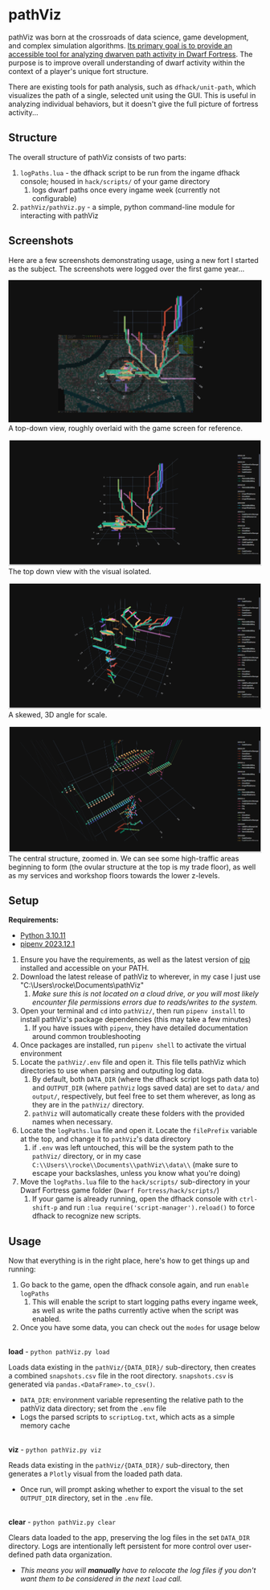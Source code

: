 # pathViz

pathViz was born at the crossroads of data science, game development, and complex simulation algorithms. <u>Its primary goal is to provide an accessible tool for analyzing dwarven path activity in Dwarf Fortress</u>. The purpose is to improve overall understanding of dwarf activity within the context of a player's unique fort structure.

There are existing tools for path analysis, such as `dfhack/unit-path`, which visualizes the path of a single, selected unit using the GUI. This is useful in analyzing individual behaviors, but it doesn't give the full picture of fortress activity...

## Structure

The overall structure of pathViz consists of two parts:
1. `logPaths.lua` - the dfhack script to be run from the ingame dfhack console; housed in `hack/scripts/` of your game directory
   1. logs dwarf paths once every ingame week (currently not configurable)
2. `pathViz/pathViz.py` - a simple, python command-line module for interacting with pathViz

## Screenshots

Here are a few screenshots demonstrating usage, using a new fort I started as the subject. The screenshots were logged over the first game year...

![topDown_overlaid](images/topDown_overlaid.png)
A top-down view, roughly overlaid with the game screen for reference.

![newfort_y1](images/newFort_y1.png)
The top down view with the visual isolated.

![newFort_y1_3d](images/newFort_y1_3d.png)
A skewed, 3D angle for scale.

![newFort_y1_zoomed](images/newFort_y1_zoomed.png)
The central structure, zoomed in. We can see some high-traffic areas beginning to form (the ovular structure at the top is my trade floor), as well as my services and workshop floors towards the lower z-levels.

## Setup

<b>Requirements:</b>
- [Python 3.10.11](https://www.python.org/downloads/release/python-31011/)
- [pipenv 2023.12.1](https://pypi.org/project/pipenv/2023.12.1/)

1. Ensure you have the requirements, as well as the latest version of [pip](https://pypi.org/project/pip/) installed and accessible on your PATH.
2. Download the latest release of pathViz to wherever, in my case I just use "C:\Users\rocke\Documents\pathViz"
   1. <i>Make sure this is not located on a cloud drive, or you will most likely encounter file permissions errors due to reads/writes to the system.</i>
3. Open your terminal and `cd` into `pathViz/`, then run `pipenv install` to install pathViz's package dependencies (this may take a few minutes)
   1. If you have issues with `pipenv`, they have detailed documentation around common troubleshooting
4. Once packages are installed, run `pipenv shell` to activate the virtual environment
5. Locate the `pathViz/.env` file and open it. This file tells pathViz which directories to use when parsing and outputing log data.
   1. By default, both `DATA_DIR` (where the dfhack script logs path data to) and `OUTPUT_DIR` (where `pathViz` logs saved data) are set to `data/` and `output/`, respectively, but feel free to set them wherever, as long as they are in the `pathViz/` directory.
   2. `pathViz` will automatically create these folders with the provided names when necessary.
6. Locate the `logPaths.lua` file and open it. Locate the `filePrefix` variable at the top, and change it to `pathViz`'s data directory
   1. if `.env` was left untouched, this will be the system path to the `pathViz/` directory, or in my case `C:\\Users\\rocke\\Documents\\pathViz\\data\\` (make sure to escape your backslashes, unless you know what you're doing)
7. Move the `logPaths.lua` file to the `hack/scripts/` sub-directory in your Dwarf Fortress game folder (`Dwarf Fortress/hack/scripts/`)
   1. If your game is already running, open the dfhack console with `ctrl-shift-p` and run `:lua require('script-manager').reload()` to force dfhack to recognize new scripts.


## Usage

Now that everything is in the right place, here's how to get things up and running:
1. Go back to the game, open the dfhack console again, and run `enable logPaths`
   1. This will enable the script to start logging paths every ingame week, as well as write the paths currently active when the script was enabled.
1. Once you have some data, you can check out the `modes` for usage below
<br><br>

<b>load</b> - `python pathViz.py load`

Loads data existing in the `pathViz/{DATA_DIR}/` sub-directory, then creates a combined `snapshots.csv` file in the root directory. `snapshots.csv` is generated via `pandas.<DataFrame>.to_csv()`.

- `DATA_DIR`: environment variable representing the relative path to the pathViz data directory; set from the `.env` file
- Logs the parsed scripts to `scriptLog.txt`, which acts as a simple memory cache
<br><br>

<b>viz</b> - `python pathViz.py viz`

Reads data existing in the `pathViz/{DATA_DIR}/` sub-directory, then generates a `Plotly` visual from the loaded path data.

- Once run, will prompt asking whether to export the visual to the set `OUTPUT_DIR` directory, set in the `.env` file.
<br><br>

<b>clear</b> - `python pathViz.py clear`

Clears data loaded to the app, preserving the log files in the set `DATA_DIR` directory. Logs are intentionally left persistent for more control over user-defined path data organization.
- *This means you will <b>manually</b> have to relocate the log files if you don't want them to be considered in the next `load` call.*
